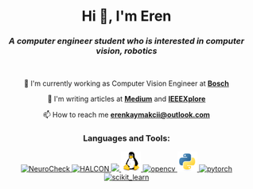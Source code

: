 
<div align="center">
  <h1>Hi 👋, I'm Eren</h1>
  <h3> <i> A computer engineer student who is interested in computer vision, robotics </i></h3>
  <br>

   🌱 I'm currently working as Computer Vision Engineer at <a href="https://www.bosch-home.com.tr/"><strong>Bosch</strong></a>
   
   📃 I'm writing articles at <a href="https://medium.com/@ErenKaymakci"><strong>Medium</strong></a> and <a href="https://ieeexplore.ieee.org/document/10310562"><strong>IEEEXplore</strong></a>
   
   📫 How to reach me <strong>erenkaymakcii@outlook.com</strong> 
 
</div>

<h3 align="center">Languages and Tools:</h3>
<p align="center">  <a href="https://www.neurocheck.com/" target="_blank"> <img src="https://www.ximea.com/support/attachments/download/448/nc_logo.png" alt="NeuroCheck" width="60" height="40"/> </a> <a href="https://www.mvtec.com/de/produkte/halcon" target="_blank"> <img src="https://www.mvtec.com/fileadmin/Redaktion/02_icons/halcon-icon-256.png" alt="HALCON" width="40" height="40"/> </a> <a href="https://www.tensorflow.org/" target="_blank"> <img src="https://seeklogo.com/images/T/tensorflow-logo-02FCED4F98-seeklogo.com.png" width="40 height="40" </a> <a href="https://www.linux.org/" target="_blank"> <img src="https://raw.githubusercontent.com/devicons/devicon/master/icons/linux/linux-original.svg" alt="linux" width="40" height="40"/> </a> <a href="https://opencv.org/" target="_blank"> <img src="https://www.vectorlogo.zone/logos/opencv/opencv-icon.svg" alt="opencv" width="40" height="40"/> </a> <a href="https://www.python.org" target="_blank"> <img src="https://raw.githubusercontent.com/devicons/devicon/master/icons/python/python-original.svg" alt="python" width="40" height="40"/> </a> <a href="https://pytorch.org/" target="_blank"> <img src="https://www.vectorlogo.zone/logos/pytorch/pytorch-icon.svg" alt="pytorch" width="40" height="40"/> </a> <a href="https://scikit-learn.org/" target="_blank"> <img src="https://upload.wikimedia.org/wikipedia/commons/0/05/Scikit_learn_logo_small.svg" alt="scikit_learn" width="40" height="40"/> </a> </p> 
